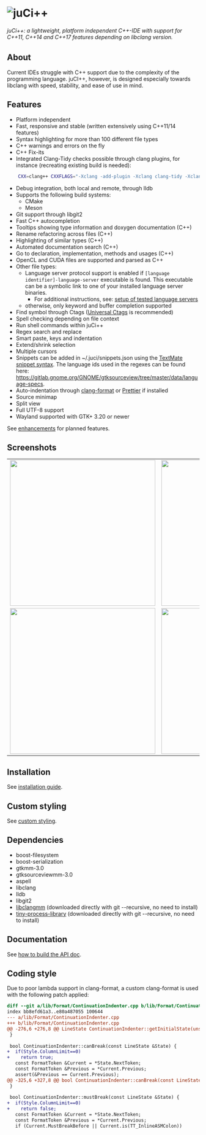 # <img alt="juCi++" src="share/juci.png" />

###### juCi++: a lightweight, platform independent C++-IDE with support for C++11, C++14 and C++17 features depending on libclang version.
<!--<img src="https://gitlab.com/cppit/jucipp/raw/master/docs/images/screenshot3.png"/>-->
## About
Current IDEs struggle with C++ support due to the complexity of
the programming language. juCI++, however, is designed especially 
towards libclang with speed, stability, and ease of use in mind. 

## Features
* Platform independent
* Fast, responsive and stable (written extensively using C++11/14 features)
* Syntax highlighting for more than 100 different file types
* C++ warnings and errors on the fly
* C++ Fix-its
* Integrated Clang-Tidy checks possible through clang plugins, for instance (recreating existing build is needed): 

```sh
    CXX=clang++ CXXFLAGS="-Xclang -add-plugin -Xclang clang-tidy -Xclang -plugin-arg-clang-tidy -Xclang -checks='-*, clang-analyzer-core.*'" juci [project-path]
```

* Debug integration, both local and remote, through lldb
* Supports the following build systems:
    * CMake
    * Meson
* Git support through libgit2
* Fast C++ autocompletion
* Tooltips showing type information and doxygen documentation (C++)
* Rename refactoring across files (C++)
* Highlighting of similar types (C++)
* Automated documentation search (C++)
* Go to declaration, implementation, methods and usages (C++)
* OpenCL and CUDA files are supported and parsed as C++
* Other file types:
    * Language server protocol support is enabled if `[language identifier]-language-server` executable is found. This executable can be a symbolic link to one of your installed language server binaries.
        * For additional instructions, see: [setup of tested language servers](docs/language_servers.md)
    * otherwise, only keyword and buffer completion supported
* Find symbol through Ctags ([Universal Ctags](https://github.com/universal-ctags/ctags) is recommended)
* Spell checking depending on file context
* Run shell commands within juCi++
* Regex search and replace
* Smart paste, keys and indentation
* Extend/shrink selection
* Multiple cursors
* Snippets can be added in ~/.juci/snippets.json using the [TextMate snippet syntax](https://macromates.com/manual/en/snippets). The language ids used in the regexes can be found here: https://gitlab.gnome.org/GNOME/gtksourceview/tree/master/data/language-specs.
* Auto-indentation through [clang-format](http://clang.llvm.org/docs/ClangFormat.html) or [Prettier](https://github.com/prettier/prettier) if installed
* Source minimap
* Split view
* Full UTF-8 support
* Wayland supported with GTK+ 3.20 or newer

See [enhancements](https://gitlab.com/cppit/jucipp/issues?scope=all&state=opened&label_name[]=enhancement) for planned features.

## Screenshots
<table border="0">
<tr>
<td><img src="docs/images/screenshot1c.png" width="380"/></td>
<td><img src="docs/images/screenshot2c.png" width="380"/></td>
</tr><tr>
<td><img src="docs/images/screenshot3c.png" width="380"/></td>
<td><img src="docs/images/screenshot4b.png" width="380"/></td>
</tr>
</table>

## Installation
See [installation guide](docs/install.md).

## Custom styling
See [custom styling](docs/custom_styling.md).

## Dependencies
* boost-filesystem
* boost-serialization
* gtkmm-3.0
* gtksourceviewmm-3.0
* aspell
* libclang
* lldb
* libgit2
* [libclangmm](http://gitlab.com/cppit/libclangmm/) (downloaded directly with git --recursive, no need to install)
* [tiny-process-library](http://gitlab.com/eidheim/tiny-process-library/) (downloaded directly with git --recursive, no need to install)

## Documentation
See [how to build the API doc](docs/api.md).

## Coding style
Due to poor lambda support in clang-format, a custom clang-format is used with the following patch applied:
```diff
diff --git a/lib/Format/ContinuationIndenter.cpp b/lib/Format/ContinuationIndenter.cpp
index bb8efd61a3..e80a487055 100644
--- a/lib/Format/ContinuationIndenter.cpp
+++ b/lib/Format/ContinuationIndenter.cpp
@@ -276,6 +276,8 @@ LineState ContinuationIndenter::getInitialState(unsigned FirstIndent,
 }
 
 bool ContinuationIndenter::canBreak(const LineState &State) {
+  if(Style.ColumnLimit==0)
+    return true;
   const FormatToken &Current = *State.NextToken;
   const FormatToken &Previous = *Current.Previous;
   assert(&Previous == Current.Previous);
@@ -325,6 +327,8 @@ bool ContinuationIndenter::canBreak(const LineState &State) {
 }
 
 bool ContinuationIndenter::mustBreak(const LineState &State) {
+  if(Style.ColumnLimit==0)
+    return false;
   const FormatToken &Current = *State.NextToken;
   const FormatToken &Previous = *Current.Previous;
   if (Current.MustBreakBefore || Current.is(TT_InlineASMColon))
```
